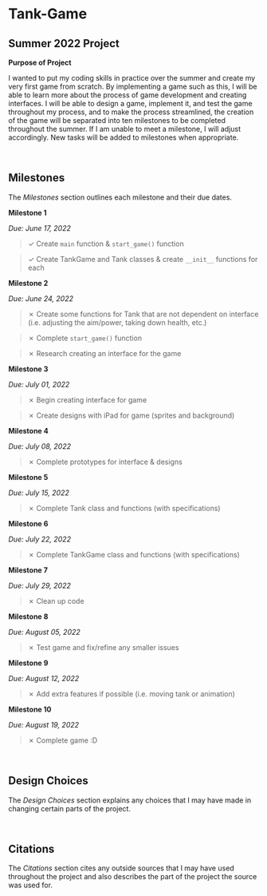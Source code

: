 # Tank-Game

## Summer 2022 Project


__Purpose of Project__

I wanted to put my coding skills in practice over the summer and create my very first game from scratch. By implementing a game such as this, I will be able to learn more about the process of game development and creating interfaces. I will be able to design a game, implement it, and test the game throughout my process, and to make the process streamlined, the creation of the game will be separated into ten milestones to be completed throughout the summer. If I am unable to meet a milestone, I will adjust accordingly. New tasks will be added to milestones when appropriate.

<br>

## Milestones

The *Milestones* section outlines each milestone and their due dates.

**Milestone 1**

*Due: June 17, 2022*

> &check; Create `main` function & `start_game()` function

> &check; Create TankGame and Tank classes & create `__init__` functions for each

**Milestone 2**

*Due: June 24, 2022*

> &cross; Create some functions for Tank that are not dependent on interface (i.e. adjusting the aim/power, taking down health, etc.)

> &cross; Complete `start_game()` function

> &cross; Research creating an interface for the game

**Milestone 3**

*Due: July 01, 2022*

> &cross; Begin creating interface for game

> &cross; Create designs with iPad for game (sprites and background)

**Milestone 4**

*Due: July 08, 2022*

> &cross; Complete prototypes for interface & designs

**Milestone 5**

*Due: July 15, 2022*

> &cross; Complete Tank class and functions (with specifications)

**Milestone 6**

*Due: July 22, 2022*

> &cross; Complete TankGame class and functions (with specifications)

**Milestone 7**

*Due: July 29, 2022*

> &cross; Clean up code

**Milestone 8**

*Due: August 05, 2022*

> &cross; Test game and fix/refine any smaller issues

**Milestone 9**

*Due: August 12, 2022*

> &cross; Add extra features if possible (i.e. moving tank or animation)

**Milestone 10**

*Due: August 19, 2022*

> &cross; Complete game :D

<br>

## Design Choices

The *Design Choices* section explains any choices that I may have made in changing certain parts of the project.

<br>

## Citations

The *Citations* section cites any outside sources that I may have used throughout the project and also describes the part of the project the source was used for.